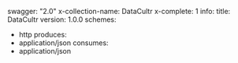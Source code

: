 swagger: "2.0"
x-collection-name: DataCultr
x-complete: 1
info:
  title: DataCultr
  version: 1.0.0
schemes:
- http
produces:
- application/json
consumes:
- application/json